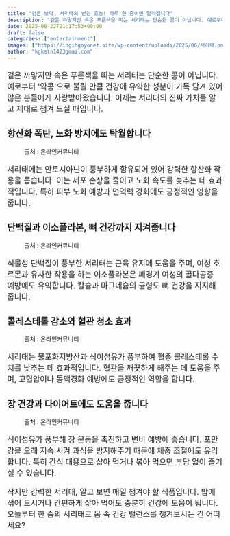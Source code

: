```yaml
---
title: "검은 보약, 서리태의 반전 효능! 하루 한 줌이면 달라집니다"
description: "겉은 까맣지만 속은 푸른색을 띠는 서리태는 단순한 콩이 아닙니다. 예로부터 '약콩'으로 불릴 만큼 건강에 유익한 성분이 가득 담겨 있어 많은 분들에게 사랑받아왔습니다. 이제는 서리태의 진짜 가치를 알고 제대로 챙겨 드실 때입니다."
date: 2025-06-22T21:17:53+09:00
draft: false
categories: ["entertainment"]
images: ["https://ingihgoyonet.site/wp-content/uploads/2025/06/서리태.png", "https://ingihgoyonet.site/wp-content/uploads/2025/06/pexels-andrew-31953354-683x1024.jpg", "https://ingihgoyonet.site/wp-content/uploads/2025/06/pexels-viktor-smith-593827-1393382-1024x678.jpg", "https://ingihgoyonet.site/wp-content/uploads/2025/06/pexels-jonathan-rios-388322-1033730-1-683x1024.jpg"]
author: "kgkstn1423gmailcom"
---
```


<p style="font-size:18px">겉은 까맣지만 속은 푸른색을 띠는 서리태는 단순한 콩이 아닙니다. 예로부터 '약콩'으로 불릴 만큼 건강에 유익한 성분이 가득 담겨 있어 많은 분들에게 사랑받아왔습니다. 이제는 서리태의 진짜 가치를 알고 제대로 챙겨 드실 때입니다.</p> <h2 >항산화 폭탄, 노화 방지에도 탁월합니다</h2> <figure ><img src="https://ingihgoyonet.site/wp-content/uploads/2025/06/서리태.png" alt="" style="aspect-ratio:16/9;object-fit:cover"/><figcaption >출처 : 온라인커뮤니티</figcaption></figure> <p style="font-size:18px">서리태에는 안토시아닌이 풍부하게 함유되어 있어 강력한 항산화 작용을 돕습니다. 이는 세포 손상을 줄이고 노화 속도를 늦추는 데 효과적입니다. 특히 피부 노화 예방과 면역력 강화에도 긍정적인 영향을 줍니다.</p> <h2 >단백질과 이소플라본, 뼈 건강까지 지켜줍니다</h2> <figure ><img src="https://ingihgoyonet.site/wp-content/uploads/2025/06/pexels-andrew-31953354-683x1024.jpg" alt="" style="aspect-ratio:16/9;object-fit:cover"/><figcaption >출처 : 온라인커뮤니티</figcaption></figure> <p style="font-size:18px">식물성 단백질이 풍부한 서리태는 근육 유지에 도움을 주며, 여성 호르몬과 유사한 작용을 하는 이소플라본은 폐경기 여성의 골다공증 예방에도 유익합니다. 칼슘과 마그네슘의 균형도 뼈 건강을 지지해 줍니다.</p> <h2 >콜레스테롤 감소와 혈관 청소 효과</h2> <figure ><img src="https://ingihgoyonet.site/wp-content/uploads/2025/06/pexels-viktor-smith-593827-1393382-1024x678.jpg" alt="" style="aspect-ratio:16/9;object-fit:cover"/><figcaption >출처 : 온라인커뮤니티</figcaption></figure> <p style="font-size:18px">서리태는 불포화지방산과 식이섬유가 풍부하여 혈중 콜레스테롤 수치를 낮추는 데 효과적입니다. 혈관을 깨끗하게 해주는 데 도움을 주며, 고혈압이나 동맥경화 예방에도 긍정적인 역할을 합니다.</p> <h2 >장 건강과 다이어트에도 도움을 줍니다</h2> <figure ><img src="https://ingihgoyonet.site/wp-content/uploads/2025/06/pexels-jonathan-rios-388322-1033730-1-683x1024.jpg" alt="" style="aspect-ratio:16/9;object-fit:cover"/><figcaption >출처 : 온라인커뮤니티</figcaption></figure> <p style="font-size:18px">식이섬유가 풍부해 장 운동을 촉진하고 변비 예방에 좋습니다. 포만감을 오래 지속 시켜 과식을 방지해주기 때문에 체중 조절에도 유리합니다. 특히 간식 대용으로 삶아 먹거나 볶아 먹으면 부담 없이 즐기실 수 있습니다.</p> <p style="font-size:18px">작지만 강력한 서리태, 알고 보면 매일 챙겨야 할 식품입니다. 밥에 섞어 드시거나 간편하게 삶아 먹어도 충분히 건강에 도움이 됩니다. 오늘부터 한 줌의 서리태로 몸 속 건강 밸런스를 챙겨보시는 건 어떠세요?</p>